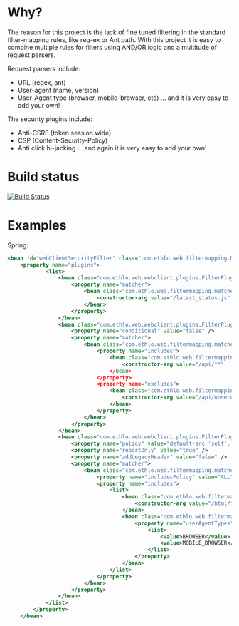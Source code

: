 # Why?

The reason for this project is the lack of fine tuned filtering in the standard filter-mapping rules, like reg-ex or Ant path.
With this project it is easy to combine multiple rules for filters using AND/OR logic and a multitude of request parsers.

Request parsers include:
* URL (regex, ant)
* User-agent (name, version)
* User-Agent type (browser, mobile-browser, etc)
... and it is very easy to add your own!

The security plugins include:
* Anti-CSRF (token session wide)
* CSP (Content-Security-Policy)
* Anti click hi-jacking
... and again it is very easy to add your own!

# Build status

[![Build Status](https://travis-ci.org/ethlo/webclient-security.png?branch=master)](https://travis-ci.org/ethlo/webclient-security)

# Examples

Spring:
```xml
<bean id="webClientSecurityFilter" class="com.ethlo.web.filtermapping.MultiMatcherFilter">
  	<property name="plugins">
			<list>
				<bean class="com.ethlo.web.webclient.plugins.FilterPluginNoCache">
					<property name="matcher">
						<bean class="com.ethlo.web.filtermapping.matchers.AntPathRequestMatcher">
							<constructor-arg value="/latest_status.js" />
						</bean>
					</property>
				</bean>
				<bean class="com.ethlo.web.webclient.plugins.FilterPluginCsrf">
					<property name="conditional" value="false" />
					<property name="matcher">
						<bean class="com.ethlo.web.filtermapping.matchers.RequestMultiMatcher">
							<property name="includes">
								<bean class="com.ethlo.web.filtermapping.matchers.AntPathRequestMatcher">
									<constructor-arg value="/api/**"
								</bean>		
							</property>
							<property name="excludes">
								<bean class="com.ethlo.web.filtermapping.matchers.AntPathRequestMatcher">
									<constructor-arg value="/api/unsecured/**" />
								</bean>
							</property>
						</bean>
					</property>
				</bean>
				<bean class="com.ethlo.web.webclient.plugins.FilterPluginCsp">
					<property name="policy" value="default-src 'self'; script-src 'self' *.gstatic.com *.googleapis.com http://maps.google.com; style-src 'self' 'unsafe-inline'" />
					<property name="reportOnly" value="true" />
					<property name="addLegacyHeader" value="false" />
					<property name="matcher">
						<bean class="com.ethlo.web.filtermapping.matchers.RequestMultiMatcher">
							<property name="includesPolicy" value="ALL" />
							<property name="includes">
								<list>
									<bean class="com.ethlo.web.filtermapping.matchers.AntPathRequestMatcher">
										<constructor-arg value="/html/**" />
									</bean>
									<bean class="com.ethlo.web.filtermapping.matchers.UserAgentTypeRequestMatcher">
										<property name="userAgentTypes">
											<list>
												<value>BROWSER</value>
												<value>MOBILE_BROWSER</value>
											</list>
										</property>
									</bean>		
								</list>
							</property>
						</bean>
					</property>
				</bean>
			</list>
		</property>
	</bean>
  ```
